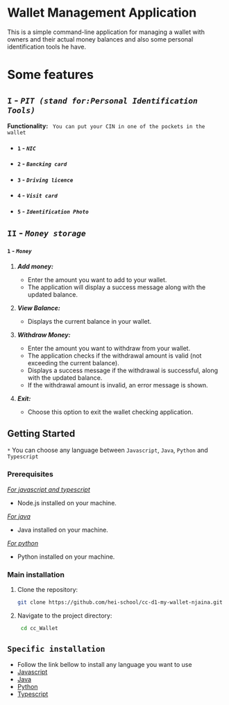 # Wallet Management Application

This is a simple command-line application for managing a wallet with owners and their actual money balances and also some personal identification tools he have.

# Some features
## ``I`` - ***``PIT (stand for:Personal Identification Tools)``***
**Functionality:**
`` You can put your CIN in one of the pockets in the wallet``
* #### ``1`` - ***``NIC``***
* #### ``2`` - ***``Bancking card``***
* #### ``3`` - ***``Driving licence``***
* #### ``4`` - ***``Visit card``***
* #### ``5`` - ***``Identification Photo``***

## ``II`` - ***``Money storage``***
#### ``1`` - ***``Money``***
1. ***Add money:***
   - Enter the amount you want to add to your wallet.
   - The application will display a success message along with the updated balance.

2. ***View Balance:***
   - Displays the current balance in your wallet.

3. ***Withdraw Money:***
   - Enter the amount you want to withdraw from your wallet.
   - The application checks if the withdrawal amount is valid (not exceeding the current balance).
   - Displays a success message if the withdrawal is successful, along with the updated balance.
   - If the withdrawal amount is invalid, an error message is shown.
4. ***Exit:***
    - Choose this option to exit the wallet checking application.

## Getting Started
``*`` You can choose any language between ``Javascript``, ``Java``, ``Python`` and ``Typescript``
### Prerequisites
*<u>For javascript and typescript</u>*
- Node.js installed on your machine.

*<u>For java</u>*
- Java installed on your machine.

*<u>For python</u>*
- Python installed on your machine.

### Main installation

1. Clone the repository:

   ```bash
   git clone https://github.com/hei-school/cc-d1-my-wallet-njaina.git

2. Navigate to the project directory:
    ```bash
     cd cc_Wallet

## ``Specific installation``
* Follow the link bellow to install any language you want to use
* [Javascript](README.feature-javascript.md)
* [Java](README.feature/java.md)
* [Python](REAMDE.feautre-python.md)
* [Typescript](README.feature-typescript.md)
